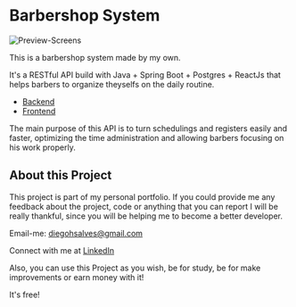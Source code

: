 # Barbershop System

![Preview-Screens](https://github.com/diegohsalves/fullstack-barbearia/blob/main/preview.png)

This is a barbershop system made by my own.

It's a RESTful API build with Java + Spring Boot + Postgres + ReactJs that helps barbers to organize theyselfs on the daily routine.

- [Backend](https://github.com/diegohsalves/fullstack-barbearia/tree/main/backend)
- [Frontend](https://github.com/diegohsalves/fullstack-barbearia/tree/main/frontend)

The main purpose of this API is to turn schedulings and registers easily and faster, optimizing the time administration and allowing barbers focusing on his work properly.

## About this Project

This project is part of my personal portfolio. If you could provide me any feedback about the project, code or anything that you can report I will be really thankful, since you will be helping me to become a better developer.

Email-me: diegohsalves@gmail.com

Connect with me at [LinkedIn](https://www.linkedin.com/in/devdiegohsalves/)

Also, you can use this Project as you wish, be for study, be for make improvements or earn money with it!

It's free!
